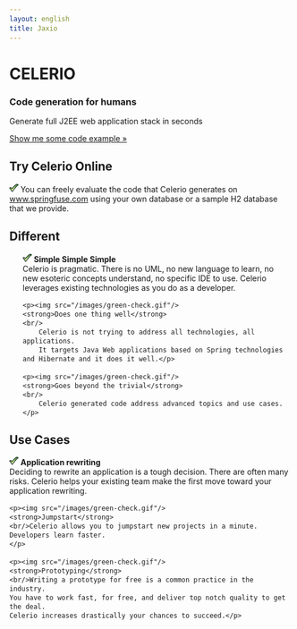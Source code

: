 ```yaml
---
layout: english
title: Jaxio
---
```

<!-- Main hero unit for a primary marketing message or call to action -->
<div class="hero-unit">
    <h1>CELERIO</h1>
    <h3>Code generation for humans</h3>
	<p>Generate full J2EE web application stack in seconds</p>
    <p><a href="https://github.com/jaxio/generated-projects/tree/master/crud-jsf2-jpa2-spring" class="btn btn-primary btn-large">Show me some code example &raquo;</a></p>
</div>

<!-- Example row of columns -->
<div class="row">

<div class="span4">
	<h2>Try Celerio Online</h2>
	<p><img src="/images/green-check.gif"/>
		You can freely evaluate the code that Celerio generates on <a href="http://www.springfuse.com/">www.springfuse.com</a> 
		using your own database or a sample H2 database that we provide.
	</p>
</div>
<div class="span4">
	<h2>Different</h2>
	<ul>
	<p><img src="/images/green-check.gif"/>
	<strong>Simple Simple Simple</strong>
	<br/>
		Celerio is pragmatic. There is no UML, no new language to learn, no new esoteric concepts understand, no specific IDE to use.
		Celerio leverages existing technologies as you do as a developer.
	</p>

	<p><img src="/images/green-check.gif"/>
	<strong>Does one thing well</strong>
	<br/>
		Celerio is not trying to address all technologies, all applications.
		It targets Java Web applications based on Spring technologies and Hibernate and it does it well.</p>

	<p><img src="/images/green-check.gif"/>
	<strong>Goes beyond the trivial</strong>
	<br/>
		Celerio generated code address advanced topics and use cases.
	</p>
</div>
<div class="span4">
<h2>Use Cases</h2>
	<p><img src="/images/green-check.gif"/>
	<strong>Application rewriting</strong>
	<br/>Deciding to rewrite an application is a tough decision. 
	There are often many risks. Celerio helps your existing team make the first move toward your application rewriting.</p>
	
	<p><img src="/images/green-check.gif"/>
	<strong>Jumpstart</strong>
	<br/>Celerio allows you to jumpstart new projects in a minute. Developers learn faster.
	</p>
	
	<p><img src="/images/green-check.gif"/>
	<strong>Prototyping</strong>
	<br/>Writing a prototype for free is a common practice in the industry.
	You have to work fast, for free, and deliver top notch quality to get the deal.
	Celerio increases drastically your chances to succeed.</p>
</div>
</div>